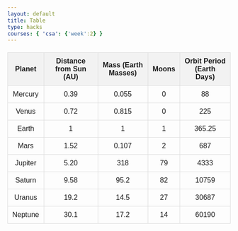 ```yaml
---
layout: default
title: Table
type: hacks
courses: { 'csa': {'week':2} } 
---
```


<!-- Head contains information to Support the Document -->
<head>
    <style>
        body {
            font-family: Arial, sans-serif;
        }
        h2 {
            text-align: center;
        }
        table {
            width: 100%;
            border-collapse: collapse;
            margin: 20px 0;
        }
        th {
            background-color: #f2f2f2;
        }
        th, td {
            padding: 10px;
            text-align: center;
            border: 1px solid #ddd;
        }
        tr:hover {
            background-color: #f5f5f5;
        }
    </style>
    <!-- load jQuery and DataTables output style and scripts -->
    <link rel="stylesheet" type="text/css" href="https://cdn.datatables.net/1.13.4/css/jquery.dataTables.min.css">
    <script type="text/javascript" language="javascript" src="https://code.jquery.com/jquery-3.6.0.min.js"></script>
    <script>var define = null;</script>
    <script type="text/javascript" language="javascript" src="https://cdn.datatables.net/1.13.4/js/jquery.dataTables.min.js"></script>
</head>

<!-- Body contains the contents of the Document -->
<body>
    <table id="demo" class="table">
        <thead>
            <tr>
                <th>Planet</th>
                <th>Distance from Sun (AU)</th>
                <th>Mass (Earth Masses)</th>
                <th>Moons</th>
                <th>Orbit Period (Earth Days)</th>
            </tr>
        </thead>
        <tbody>
            <tr>
                <td>Mercury</td>
                <td>0.39</td>
                <td>0.055</td>
                <td>0</td>
                <td>88</td>
            </tr>
            <tr>
                <td>Venus</td>
                <td>0.72</td>
                <td>0.815</td>
                <td>0</td>
                <td>225</td>
            </tr>
            <tr>
                <td>Earth</td>
                <td>1</td>
                <td>1</td>
                <td>1</td>
                <td>365.25</td>
            </tr>
            <tr>
                <td>Mars</td>
                <td>1.52</td>
                <td>0.107</td>
                <td>2</td>
                <td>687</td>
            </tr>
            <tr>
                <td>Jupiter</td>
                <td>5.20</td>
                <td>318</td>
                <td>79</td>
                <td>4333</td>
            </tr>
            <tr>
                <td>Saturn</td>
                <td>9.58</td>
                <td>95.2</td>
                <td>82</td>
                <td>10759</td>
            </tr>
            <tr>
                <td>Uranus</td>
                <td>19.2</td>
                <td>14.5</td>
                <td>27</td>
                <td>30687</td>
            </tr>
            <tr>
                <td>Neptune</td>
                <td>30.1</td>
                <td>17.2</td>
                <td>14</td>
                <td>60190</td>
            </tr>
        </tbody>
    </table>
</body>

<!-- Script is used to embed executable code -->
<script>
    $("#demo").DataTable();
</script>
